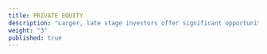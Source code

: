 ```yaml
---
title: PRIVATE EQUITY
description: "Larger, late stage investors offer significant opportunities as market leaders prepare for M&A and IPO transactions."
weight: "3"
published: true
---
```


